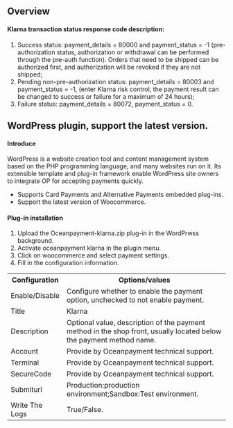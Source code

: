 <h2>Overview</h2>
<h4>Klarna transaction status response code description:</h4>
<ol>
    <li>Success status: payment_details = 80000 and payment_status = -1 (pre-authorization status, authorization or withdrawal can be performed through the pre-auth function). Orders that need to be shipped can be authorized first, and authorization will be revoked if they are not shipped;</li>
   <li>Pending non-pre-authorization status: payment_details = 80003 and payment_status = -1, (enter Klarna risk control, the payment result can be changed to success or failure for a maximum of 24 hours);</li>
   <li>Failure status: payment_details = 80072, payment_status = 0.</li>
</ol>

<h2>WordPress plugin, support the latest version.</h2>
<h4>Introduce</h4>
WordPress is a website creation tool and content management system based on the PHP programming language, and many websites run on it. Its extensible template and plug-in framework enable WordPress site owners to integrate OP for accepting payments quickly.
<ul>
  <li>Supports Card Payments and Alternative Payments embedded plug-ins.</li>
  <li>Support the latest version of Woocommerce.</li>
</ul>
<h4>Plug-in installation</h4>
<ol>
    <li>Upload the Oceanpayment-klarna.zip plug-in in the WordPrwss background.</li>
    <li>Activate oceanpayment klarna in the plugin menu.</li>
    <li>Click on woocommerce and select payment settings.</li>
    <li>Fill in the configuration information.</li>
</ol>
<table>
  <tr>
    <th>Configuration</th>
    <th>Options/values</th>  
  </tr>
  <tr>
    <td>Enable/Disable</td>
    <td>Configure whether to enable the payment option, unchecked to not enable payment.</td>
  </tr>
  <tr>
    <td>Title</td>
    <td>Klarna</td>
  </tr>
  <tr>
    <td>Description</td>
    <td>Optional value, description of the payment method in the shop front, usually located below the payment method name.</td>
  </tr>
  <tr>
    <td>Account</td>
    <td>Provide by Oceanpayment technical support.</td>
  </tr>
  <tr>
    <td>Terminal</td>
    <td>Provide by Oceanpayment technical support.</td>
  </tr>
  <tr>
    <td>SecureCode</td>
    <td>Provide by Oceanpayment technical support.</td>
  </tr>
  <tr>
    <td>Submiturl</td>
    <td>Production:production environment;Sandbox:Test environment.</td>
  </tr>
    <tr>
    <td>Write The Logs</td>
    <td>True/False.</td>
  </tr>
</table>
